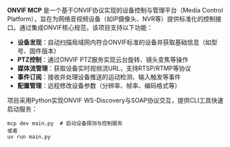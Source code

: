 **ONVIF MCP** 是一个基于ONVIF协议实现的设备控制与管理平台（Media Control Platform），旨在为网络音视频设备（如IP摄像头、NVR等）提供标准化的控制接口。通过集成ONVIF核心规范，该项目支持以下功能：

- **设备发现**：自动扫描局域网内符合ONVIF标准的设备并获取基础信息（如型号、固件版本）
- **PTZ控制**：通过ONVIF PTZ服务实现云台旋转、镜头变焦等操作
- **媒体流管理**：获取设备实时视频流URL，支持RTSP/RTMP等协议
- **事件订阅**：接收并处理设备推送的运动检测、输入触发等事件
- **配置管理**：远程修改设备参数（分辨率、帧率、编码格式等）

项目采用Python实现ONVIF WS-Discovery与SOAP协议交互，提供CLI工具快速启动服务：
```shell
mcp dev main.py  # 启动设备探测与控制服务
或者
uv run main.py
```